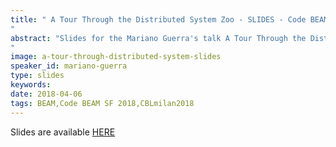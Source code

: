 ```yaml
---
title: " A Tour Through the Distributed System Zoo - SLIDES - Code BEAM SF 2018 & Code BEAM Lite Milan 2018
"
abstract: "Slides for the Mariano Guerra's talk A Tour Through the Distributed System Zoo - Code BEAM SF 2018 & Code BEAM Lite Milan 2018
"
image: a-tour-through-distributed-system-slides
speaker_id: mariano-guerra
type: slides
keywords: 
date: 2018-04-06
tags: BEAM,Code BEAM SF 2018,CBLmilan2018
---
```

Slides are available&nbsp;<a href="http://marianoguerra.github.io/presentations/2018-codebeam-milan-zoo/#1" target="_blank">HERE</a>

